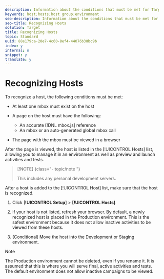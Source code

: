 ```yaml
---
description: Information about the conditions that must be met for Target to recognize a host and add it to the Hosts list.
keywords: host;hosts;host group;environment
seo-description: Information about the conditions that must be met for Target to recognize a host and add it to the Hosts list.
seo-title: Recognizing Hosts
solution: Target
title: Recognizing Hosts
topic: Standard
uuid: 88e179ca-20e7-4c60-8ef4-44076b38bc9b
index: y
internal: n
snippet: y
translate: y
---
```


# Recognizing Hosts

To recognize a host, the following conditions must be met: 


* At least one mbox must exist on the host
* A page on the host must have the following: 
    * An accurate [!DNL  mbox.js] reference
    * An mbox or an auto-generated global mbox call

* The page with the mbox must be viewed in a browser


After the page is viewed, the host is listed in the [!UICONTROL  Hosts] list, allowing you to manage it in an environment as well as preview and launch activities and tests. 


>[!NOTE] {class="- topic/note "}
>
>This includes any personal development servers.



After a host is added to the [!UICONTROL  Host] list, make sure that the host is recognized. 


1. Click **[!UICONTROL  Setup]** > **[!UICONTROL  Hosts]**. 

1. If your host is not listed, refresh your browser. 
   By default, a newly recognized host is placed in the Production environment. This is the safest environment because it does not allow inactive activities to be viewed from these hosts.
1. (Conditional) Move the host into the Development or Staging environment. 




>[!NOTE]
>
>The Production environment cannot be deleted, even if you rename it. It is assumed that this is where you will serve final, active activities and tests. The default environment does not allow inactive campaigns to be viewed.


